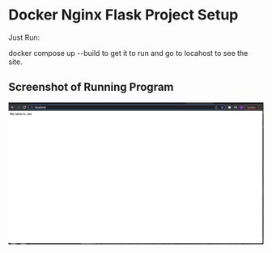 # Docker Nginx Flask Project Setup

Just Run:

docker compose up --build to get it to run and go to locahost to see the site.

## Screenshot of Running Program

![Running Program](screenshots/screen_shot_running.png)